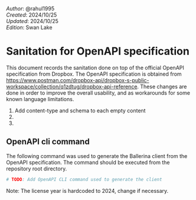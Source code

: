 _Author_:  @rahul1995 \
_Created_: 2024/10/25 \
_Updated_: 2024/10/25 \
_Edition_: Swan Lake

# Sanitation for OpenAPI specification

This document records the sanitation done on top of the official OpenAPI specification from Dropbox. 
The OpenAPI specification is obtained from https://www.postman.com/dropbox-api/dropbox-s-public-workspace/collection/q1zdtug/dropbox-api-reference.
These changes are done in order to improve the overall usability, and as workarounds for some known language limitations.

[//]: # (TODO: Add sanitation details)
1. Add content-type and schema to each empty content
2. 
3. 

## OpenAPI cli command

The following command was used to generate the Ballerina client from the OpenAPI specification. The command should be executed from the repository root directory.

```bash
# TODO: Add OpenAPI CLI command used to generate the client
```
Note: The license year is hardcoded to 2024, change if necessary.
